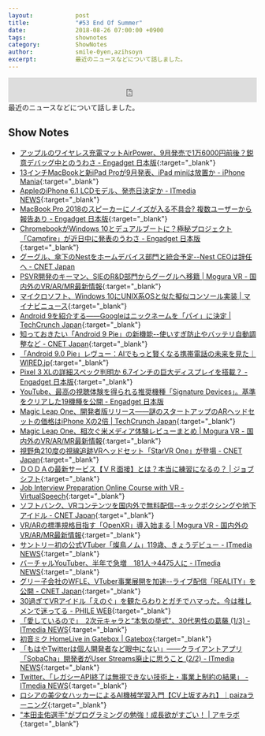 ```yaml
---
layout:            post
title:             "#53 End Of Summer"
date:              2018-08-26 07:00:00 +0900
tags:              shownotes
category:          ShowNotes
author:            smile-0yen,azihsoyn
excerpt:           最近のニュースなどについて話しました。
---
```

<iframe width="100%" height="50" scrolling="no" frameborder="no" src="https://w.soundcloud.com/player/?url=https%3A//api.soundcloud.com/tracks/490649112&amp;auto_play=false&amp;hide_related=false&amp;show_user=true&amp;show_reposts=false&amp;visual=false&amp;show_artwork=false&amp;default_height=75"></iframe>
最近のニュースなどについて話しました。

## Show Notes
- [アップルのワイヤレス充電マットAirPower、9月発売で1万6000円前後？鋭意デバッグ中とのうわさ \- Engadget 日本版](https://japanese.engadget.com/2018/08/14/airpower-9-1-6000/){:target="_blank"}
- [13インチMacBookと新iPad Proが9月発表、iPad miniは放置か \- iPhone Mania](https://iphone-mania.jp/news-222467/){:target="_blank"}
- [AppleのiPhone 6\.1 LCDモデル、発売日決定か \- ITmedia NEWS](http://www.itmedia.co.jp/news/articles/1808/14/news034.html){:target="_blank"}
- [MacBook Pro 2018のスピーカーにノイズが入る不具合? 複数ユーザーから報告あり \- Engadget 日本版](https://japanese.engadget.com/2018/08/09/macbook-pro-2018/){:target="_blank"}
- [ChromebookがWindows 10とデュアルブートに？極秘プロジェクト「Campfire」が近日中に発表のうわさ \- Engadget 日本版](https://japanese.engadget.com/2018/08/13/chromebook-windows-10-campfire/){:target="_blank"}
- [グーグル、傘下のNestをホームデバイス部門と統合予定\-\-Nest CEOは辞任へ \- CNET Japan](https://japan.cnet.com/article/35122612/)
- [PSVR開発のキーマン、SIEのR&D部門からグーグルへ移籍 \| Mogura VR \- 国内外のVR/AR/MR最新情報](https://www.moguravr.com/google-playstation-magic-lab/){:target="_blank"}
- [マイクロソフト、Windows 10にUNIX系OSと似た擬似コンソール実装 \| マイナビニュース](https://news.mynavi.jp/article/20180817-679662/){:target="_blank"}
- [Android 9を紹介する――Googleはニックネームを「パイ」に決定 \| TechCrunch Japan](https://jp.techcrunch.com/2018/08/07/2018-08-06-say-hello-to-android-9-pie/){:target="_blank"}
- [知っておきたい「Android 9 Pie」の新機能\-\-使いすぎ防止やバッテリ自動調整など \- CNET Japan](https://japan.cnet.com/article/35123757/){:target="_blank"}
- [「Android 9\.0 Pie」レヴュー：AIでもっと賢くなる携帯電話の未来を見た｜WIRED\.jp](https://wired.jp/2018/08/14/android-pie-review/){:target="_blank"}
- [Pixel 3 XLの詳細スペック判明か 6\.7インチの巨大ディスプレイを搭載？ \- Engadget 日本版](https://japanese.engadget.com/2018/08/13/pixel-3-xl-6-7/){:target="_blank"}
- [YouTube、最高の視聴体験を得られる推奨機種「Signature Devices」。基準をクリアした19機種を公開 \- Engadget 日本版](https://japanese.engadget.com/2018/08/12/youtube-signature-devices-19/)
- [Magic Leap One、開発者版リリース――謎のスタートアップのARヘッドセットの価格はiPhone Xの2倍 \| TechCrunch Japan](https://jp.techcrunch.com/2018/08/09/2018-08-08-magic-leap-one-ar-headset-for-devs-costs-more-than-2x-the-iphone-x/){:target="_blank"}
- [Magic Leap One、相次ぐ米メディア体験レビューまとめ \| Mogura VR \- 国内外のVR/AR/MR最新情報](https://www.moguravr.com/magic-leap-one-media-review-matome/){:target="_blank"}
- [視野角210度の視線追跡VRヘッドセット「StarVR One」が登場 \- CNET Japan](https://japan.cnet.com/article/35124050/){:target="_blank"}
- [ＤＯＤＡの最新サービス【ＶＲ面接】とは？本当に練習になるの？ \| ジョブシフト](https://success-job.jp/vrmensetu/){:target="_blank"}
- [Job Interview Preparation Online Course with VR \- VirtualSpeech](https://virtualspeech.com/courses/job-interview){:target="_blank"}
- [ソフトバンク、VRコンテンツを国内外で無料配信\-\-キックボクシングや地下アイドル \- CNET Japan](https://japan.cnet.com/article/35124152/){:target="_blank"}
- [VR/ARの標準規格目指す「OpenXR」導入始まる \| Mogura VR \- 国内外のVR/AR/MR最新情報](https://www.moguravr.com/openxr-siggraph-2018/){:target="_blank"}
- [サントリー初の公式VTuber「燦鳥ノム」119歳、きょうデビュー \- ITmedia NEWS](http://www.itmedia.co.jp/news/articles/1808/17/news060.html){:target="_blank"}
- [バーチャルYouTuber、半年で急増　181人→4475人に \- ITmedia NEWS](http://www.itmedia.co.jp/news/articles/1808/07/news055.html){:target="_blank"}
- [グリー子会社のWFLE、VTuber事業展開を加速\-\-ライブ配信「REALITY」を公開 \- CNET Japan](https://japan.cnet.com/article/35123698/){:target="_blank"}
- [30過ぎてVRアイドル「えのぐ」を観たらわりとガチでハマった。今は推しメンで迷ってる \- PHILE WEB](https://www.phileweb.com/news/hobby/201808/10/1970.html){:target="_blank"}
- [「愛しているので」　2次元キャラと“本気の挙式”、30代男性の葛藤 \(1/3\) \- ITmedia NEWS](http://www.itmedia.co.jp/news/articles/1808/16/news022.html){:target="_blank"}
- [初音ミク HomeLive in Gatebox \| Gatebox](https://gatebox.ai/homelive/){:target="_blank"}
- [「もはやTwitterは個人開発者など眼中にない」――クライアントアプリ「SobaCha」開発者がUser Streams廃止に思うこと \(2/2\) \- ITmedia NEWS](http://www.itmedia.co.jp/news/articles/1808/16/news038_2.html){:target="_blank"}
- [Twitter、「レガシーAPI終了は無視できない技術上・事業上制約の結果」 \- ITmedia NEWS](http://www.itmedia.co.jp/news/articles/1808/17/news048.html){:target="_blank"}
- [ロシアの美少女ハッカーによるAI機械学習入門【CV上坂すみれ】｜paizaラーニング](https://paiza.jp/works/ai_ml_lp){:target="_blank"}
- ["本田圭佑選手"がプログラミングの勉強！成長欲がすごい！ \| アキラボ](https://akilabo.com/programing_column1){:target="_blank"}
